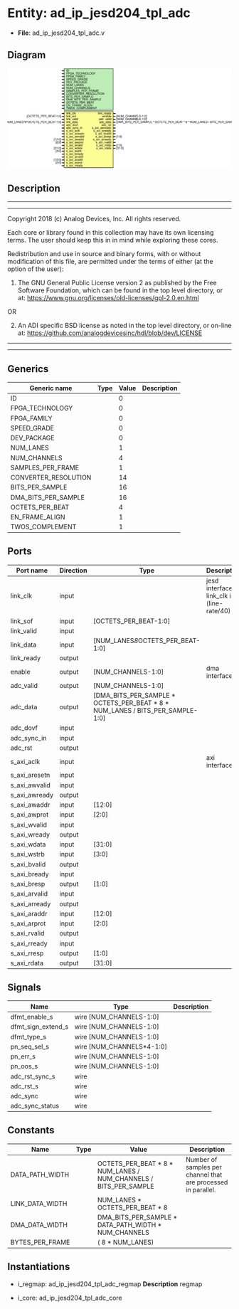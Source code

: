 # Entity: ad_ip_jesd204_tpl_adc

- **File**: ad_ip_jesd204_tpl_adc.v
## Diagram

![Diagram](ad_ip_jesd204_tpl_adc.svg "Diagram")
## Description

 ***************************************************************************
 ***************************************************************************
 Copyright 2018 (c) Analog Devices, Inc. All rights reserved.

 Each core or library found in this collection may have its own licensing terms.
 The user should keep this in in mind while exploring these cores.

 Redistribution and use in source and binary forms,
 with or without modification of this file, are permitted under the terms of either
  (at the option of the user):

   1. The GNU General Public License version 2 as published by the
      Free Software Foundation, which can be found in the top level directory, or at:
 https://www.gnu.org/licenses/old-licenses/gpl-2.0.en.html

 OR

   2.  An ADI specific BSD license as noted in the top level directory, or on-line at:
 https://github.com/analogdevicesinc/hdl/blob/dev/LICENSE

 ***************************************************************************
 ***************************************************************************

## Generics

| Generic name         | Type | Value | Description |
| -------------------- | ---- | ----- | ----------- |
| ID                   |      | 0     |             |
| FPGA_TECHNOLOGY      |      | 0     |             |
| FPGA_FAMILY          |      | 0     |             |
| SPEED_GRADE          |      | 0     |             |
| DEV_PACKAGE          |      | 0     |             |
| NUM_LANES            |      | 1     |             |
| NUM_CHANNELS         |      | 4     |             |
| SAMPLES_PER_FRAME    |      | 1     |             |
| CONVERTER_RESOLUTION |      | 14    |             |
| BITS_PER_SAMPLE      |      | 16    |             |
| DMA_BITS_PER_SAMPLE  |      | 16    |             |
| OCTETS_PER_BEAT      |      | 4     |             |
| EN_FRAME_ALIGN       |      | 1     |             |
| TWOS_COMPLEMENT      |      | 1     |             |
## Ports

| Port name     | Direction | Type                                                                          | Description                                 |
| ------------- | --------- | ----------------------------------------------------------------------------- | ------------------------------------------- |
| link_clk      | input     |                                                                               |  jesd interface link_clk is (line-rate/40)  |
| link_sof      | input     | [OCTETS_PER_BEAT-1:0]                                                         |                                             |
| link_valid    | input     |                                                                               |                                             |
| link_data     | input     | [NUM_LANES*8*OCTETS_PER_BEAT-1:0]                                             |                                             |
| link_ready    | output    |                                                                               |                                             |
| enable        | output    | [NUM_CHANNELS-1:0]                                                            |  dma interface                              |
| adc_valid     | output    | [NUM_CHANNELS-1:0]                                                            |                                             |
| adc_data      | output    | [DMA_BITS_PER_SAMPLE * OCTETS_PER_BEAT * 8 * NUM_LANES / BITS_PER_SAMPLE-1:0] |                                             |
| adc_dovf      | input     |                                                                               |                                             |
| adc_sync_in   | input     |                                                                               |                                             |
| adc_rst       | output    |                                                                               |                                             |
| s_axi_aclk    | input     |                                                                               |  axi interface                              |
| s_axi_aresetn | input     |                                                                               |                                             |
| s_axi_awvalid | input     |                                                                               |                                             |
| s_axi_awready | output    |                                                                               |                                             |
| s_axi_awaddr  | input     | [12:0]                                                                        |                                             |
| s_axi_awprot  | input     | [2:0]                                                                         |                                             |
| s_axi_wvalid  | input     |                                                                               |                                             |
| s_axi_wready  | output    |                                                                               |                                             |
| s_axi_wdata   | input     | [31:0]                                                                        |                                             |
| s_axi_wstrb   | input     | [3:0]                                                                         |                                             |
| s_axi_bvalid  | output    |                                                                               |                                             |
| s_axi_bready  | input     |                                                                               |                                             |
| s_axi_bresp   | output    | [1:0]                                                                         |                                             |
| s_axi_arvalid | input     |                                                                               |                                             |
| s_axi_arready | output    |                                                                               |                                             |
| s_axi_araddr  | input     | [12:0]                                                                        |                                             |
| s_axi_arprot  | input     | [2:0]                                                                         |                                             |
| s_axi_rvalid  | output    |                                                                               |                                             |
| s_axi_rready  | input     |                                                                               |                                             |
| s_axi_rresp   | output    | [1:0]                                                                         |                                             |
| s_axi_rdata   | output    | [31:0]                                                                        |                                             |
## Signals

| Name               | Type                      | Description |
| ------------------ | ------------------------- | ----------- |
| dfmt_enable_s      | wire [NUM_CHANNELS-1:0]   |             |
| dfmt_sign_extend_s | wire [NUM_CHANNELS-1:0]   |             |
| dfmt_type_s        | wire [NUM_CHANNELS-1:0]   |             |
| pn_seq_sel_s       | wire [NUM_CHANNELS*4-1:0] |             |
| pn_err_s           | wire [NUM_CHANNELS-1:0]   |             |
| pn_oos_s           | wire [NUM_CHANNELS-1:0]   |             |
| adc_rst_sync_s     | wire                      |             |
| adc_rst_s          | wire                      |             |
| adc_sync           | wire                      |             |
| adc_sync_status    | wire                      |             |
## Constants

| Name            | Type | Value                                                            | Description                                                     |
| --------------- | ---- | ---------------------------------------------------------------- | --------------------------------------------------------------- |
| DATA_PATH_WIDTH |      | OCTETS_PER_BEAT * 8 * NUM_LANES / NUM_CHANNELS / BITS_PER_SAMPLE |  Number of samples per channel that are processed in parallel.  |
| LINK_DATA_WIDTH |      | NUM_LANES * OCTETS_PER_BEAT * 8                                  |                                                                 |
| DMA_DATA_WIDTH  |      | DMA_BITS_PER_SAMPLE * DATA_PATH_WIDTH * NUM_CHANNELS             |                                                                 |
| BYTES_PER_FRAME |      | ( 8 * NUM_LANES)                                                 |                                                                 |
## Instantiations

- i_regmap: ad_ip_jesd204_tpl_adc_regmap
**Description**
 regmap

- i_core: ad_ip_jesd204_tpl_adc_core
